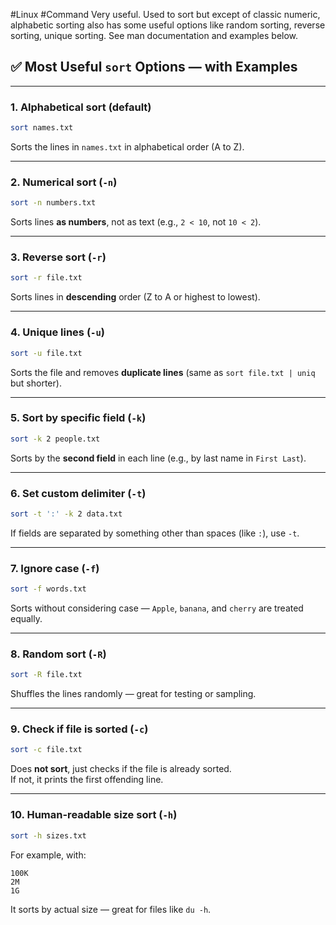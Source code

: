 #Linux #Command 
Very useful. Used to sort but except of classic numeric, alphabetic sorting also has some useful options like random sorting, reverse sorting, unique sorting. See man documentation and examples below. 

## ✅ Most Useful `sort` Options — with Examples

---

### 1. **Alphabetical sort (default)**

```bash
sort names.txt
```

Sorts the lines in `names.txt` in alphabetical order (A to Z).

---

### 2. **Numerical sort (`-n`)**

```bash
sort -n numbers.txt
```

Sorts lines **as numbers**, not as text (e.g., `2 < 10`, not `10 < 2`).

---

### 3. **Reverse sort (`-r`)**

```bash
sort -r file.txt
```

Sorts lines in **descending** order (Z to A or highest to lowest).

---

### 4. **Unique lines (`-u`)**

```bash
sort -u file.txt
```

Sorts the file and removes **duplicate lines** (same as `sort file.txt | uniq` but shorter).

---

### 5. **Sort by specific field (`-k`)**

```bash
sort -k 2 people.txt
```

Sorts by the **second field** in each line (e.g., by last name in `First Last`).

---

### 6. **Set custom delimiter (`-t`)**

```bash
sort -t ':' -k 2 data.txt
```

If fields are separated by something other than spaces (like `:`), use `-t`.

---

### 7. **Ignore case (`-f`)**

```bash
sort -f words.txt
```

Sorts without considering case — `Apple`, `banana`, and `cherry` are treated equally.

---

### 8. **Random sort (`-R`)**

```bash
sort -R file.txt
```

Shuffles the lines randomly — great for testing or sampling.

---

### 9. **Check if file is sorted (`-c`)**

```bash
sort -c file.txt
```

Does **not sort**, just checks if the file is already sorted.  
If not, it prints the first offending line.

---

### 10. **Human-readable size sort (`-h`)**

```bash
sort -h sizes.txt
```

For example, with:

```
100K
2M
1G
```

It sorts by actual size — great for files like `du -h`.
